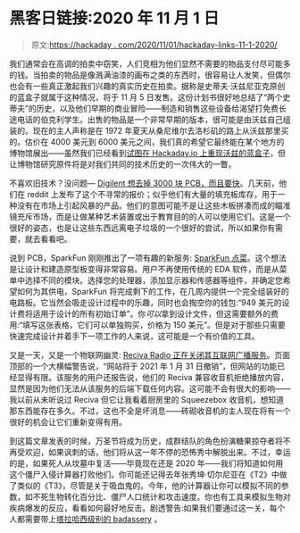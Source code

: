 # 黑客日链接:2020 年 11 月 1 日

> 原文:[https://hackaday . com/2020/11/01/hackaday-links-11-1-2020/](https://hackaday.com/2020/11/01/hackaday-links-november-1-2020/)

我们通常会在高调的拍卖中窃笑，人们竞相为他们显然不需要的物品支付尽可能多的钱。当拍卖的物品是像溅满油漆的画布之类的东西时，很容易让人发笑，但偶尔也会有一些真正激起我们兴趣的真实历史在拍卖。据称是史蒂夫·沃兹尼亚克原创的蓝盒子就属于这种情况，将于 11 月 5 日发售。这份计划书很好地总结了“两个史蒂夫”的历史，以及他们早期的商业冒险——制造和销售这些设备给渴望打免费长途电话的伯克利学生。出售的物品是一个非常早期的版本，很可能是由沃兹自己组装的。现在的主人声称是在 1972 年夏天从桑尼维尔去洛杉矶的路上从沃兹那里买的。估价在 4000 美元到 6000 美元之间，我们真的希望它最终能在某个地方的博物馆展出——虽然我们已经看到[试图在 Hackaday.io 上重现沃兹的蓝盒子](https://hackaday.io/project/9457-woz-bluebox-hardware-recreation)，但让博物馆研究原件将是对我们共同的技术历史的一次伟大的一瞥。

不喜欢旧技术？没问题— [Digilent 想去掉 3000 块 PCB，而且要快](https://www.reddit.com/r/ECE/comments/jke3g0/so_uhhhh_does_anyone_need_about_3000_purple_pcb/)。几天前，他们在 reddit 上发布了这个不寻常的报价；似乎他们有大量的填充板库存，用于一种没有在市场上引起风暴的产品。他们的意图可能不是让这些木板拼凑而成的瞄准镜充斥市场，而是让做某种艺术装置或出于教育目的的人可以使用它们。这是一个很好的姿态，也是让这些东西远离电子垃圾的一个很好的尝试，所以如果你有需要，就去看看吧。

说到 PCB，SparkFun 刚刚推出了一项有趣的新服务: [SparkFun 点菜](https://alc.sparkfun.com/)。这个想法是让设计和建造原型板变得非常容易。用户不再使用传统的 EDA 软件，而是从菜单中选择不同的模块。选择您的处理器，添加显示器和传感器等组件，并确定您希望如何为其供电，SparkFun 将完成剩下的工作，在几周内提供一个完全组装好的电路板。它当然会吸走设计过程中的乐趣，同时也会掏空你的钱包:“949 美元的设计费将适用于设计的所有初始订单”。你*可以*拿到设计文件，但这需要额外的费用:“填写这张表格，它们可以单独购买，价格为 150 美元”。但是对于那些只需要快速完成设计并着手下一项工作的人来说，这可能是一个有价值的工具。

又是一天，又是一个物联网幽灵: [Reciva Radio 正在关闭其互联网广播服务](https://radios.reciva.com/)。页面顶部的一个大横幅警告说，“网站将于 2021 年 1 月 31 日撤销”，但网站的功能已经显得有限。该服务的用户还报告说，他们的 Reciva 兼容收音机拒绝播放内容，显然是因为他们无法从该服务的后端下载任何内容。这可能不会有很大的影响——我以前从未听说过 Reciva 但它让我看着厨房里的 Squeezebox 收音机，想知道那东西能存在多久。不过，这也不全是坏消息——砖砌收音机的主人现在将有一个很好的机会让它们重新变得有用。

到这篇文章发表的时候，万圣节将成为历史，成群结队的角色扮演糖果掠夺者将不再受欢迎，如果讽刺的话，他们将从这一年不停的恐怖秀中解脱出来。不过，幸运的是，如果死人从坟墓中复活——毕竟现在还是 2020 年——我们将知道如何用这个僵尸入侵计算器打败他们。你可能还记得去年张秀坤·切尔尼亚在《T2》中做了类似的《T3》，尽管是关于吸血鬼的。今年，他的计算器让你可以模拟不同的参数，如不死生物转化百分比、僵尸人口统计和攻击速度。你也有工具来模拟生物对疾病爆发的反应，看看如何最好地反击。剧透警告:如果我们要通过这一关，每个人都需要带上[塔拉哈西级别的 badassery](https://youtu.be/vz2_sA1RxJY?t=8) 。